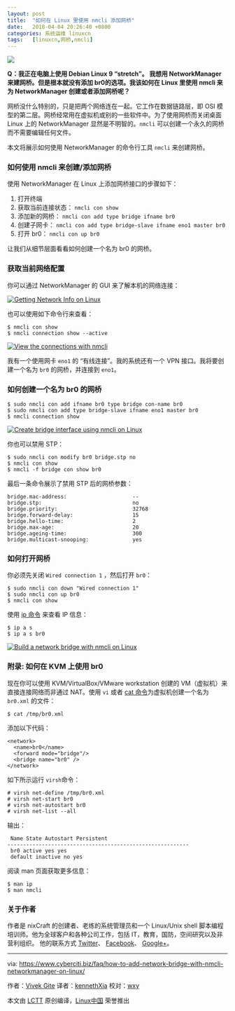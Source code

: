 ```yaml
---
layout: post
title:	"如何在 Linux 里使用 nmcli 添加网桥"
date:	2018-04-04 20:26:40 +0800 
categories:	系统运维 linuxcn 
tags:	[linuxcn,网桥,nmcli]
---
```



![](/Asserts/Images/album/201804/04/202629lts0qcupst05rs3c.jpg)


**Q：我正在电脑上使用 Debian Linux 9 “stretch”。 我想用 NetworkManager 来建网桥。但是根本就没有添加 br0的选项。我该如何在 Linux 里使用 nmcli 来为 NetworkManager 创建或者添加网桥呢？**


网桥没什么特别的，只是把两个网络连在一起。它工作在数据链路层，即 OSI 模型的第二层。网桥经常用在虚拟机或别的一些软件中。为了使用网桥而关闭桌面 Linux 上的 NetworkManager 显然是不明智的。`nmcli` 可以创建一个永久的网桥而不需要编辑任何文件。


本文将展示如何使用 NetworkManager 的命令行工具 `nmcli` 来创建网桥。


### 如何使用 nmcli 来创建/添加网桥


使用 NetworkManager 在 Linux 上添加网桥接口的步骤如下：


1. 打开终端
2. 获取当前连接状态： `nmcli con show`
3. 添加新的网桥： `nmcli con add type bridge ifname br0`
4. 创建子网卡： `nmcli con add type bridge-slave ifname eno1 master br0`
5. 打开 br0： `nmcli con up br0`


让我们从细节层面看看如何创建一个名为 br0 的网桥。


### 获取当前网络配置


你可以通过 NetworkManager 的 GUI 来了解本机的网络连接：


[![Getting Network Info on Linux](/Asserts/Images/album/201804/04/202642apftivii6bpuuvvp.jpg)](https://www.cyberciti.biz/media/new/faq/2018/01/Getting-Network-Info-on-Linux.jpg)


也可以使用如下命令行来查看：



```
$ nmcli con show
$ nmcli connection show --active 

```

[![View the connections with nmcli](/Asserts/Images/album/201804/04/202643cfcvuw5zwz5dcc8h.jpg)](https://www.cyberciti.biz/media/new/faq/2018/01/View-the-connections-with-nmcli.jpg)


我有一个使用网卡 `eno1` 的 “有线连接”。我的系统还有一个 VPN 接口。我将要创建一个名为 `br0` 的网桥，并连接到 `eno1`。


### 如何创建一个名为 br0 的网桥



```
$ sudo nmcli con add ifname br0 type bridge con-name br0
$ sudo nmcli con add type bridge-slave ifname eno1 master br0
$ nmcli connection show

```

[![Create bridge interface using nmcli on Linux](/Asserts/Images/album/201804/04/202643isy8ff7yjp88fimj.jpg)](https://www.cyberciti.biz/media/new/faq/2018/01/Create-bridge-interface-using-nmcli-on-Linux.jpg)


你也可以禁用 STP：



```
$ sudo nmcli con modify br0 bridge.stp no
$ nmcli con show
$ nmcli -f bridge con show br0

```

最后一条命令展示了禁用 STP 后的网桥参数：



```
bridge.mac-address:                     --
bridge.stp:                             no
bridge.priority:                        32768
bridge.forward-delay:                   15
bridge.hello-time:                      2
bridge.max-age:                         20
bridge.ageing-time:                     300
bridge.multicast-snooping:              yes

```

### 如何打开网桥


你必须先关闭 `Wired connection 1` ，然后打开 `br0`：



```
$ sudo nmcli con down "Wired connection 1"
$ sudo nmcli con up br0
$ nmcli con show

```

使用 [ip 命令](https://www.cyberciti.biz/faq/linux-ip-command-examples-usage-syntax/ "See Linux/Unix ip command examples for more info") 来查看 IP 信息：



```
$ ip a s
$ ip a s br0

```

[![Build a network bridge with nmcli on Linux](/Asserts/Images/album/201804/04/202644cdnng0hv03gdjdsn.jpg)](https://www.cyberciti.biz/media/new/faq/2018/01/Build-a-network-bridge-with-nmcli-on-Linux.jpg)


### 附录: 如何在 KVM 上使用 br0


现在你可以使用 KVM/VirtualBox/VMware workstation 创建的 VM（虚拟机）来直接连接网络而非通过 NAT。使用 `vi` 或者 [cat 命令](https://www.cyberciti.biz/faq/linux-unix-appleosx-bsd-cat-command-examples/ "See Linux/Unix cat command examples for more info")为虚拟机创建一个名为 `br0.xml` 的文件：



```
$ cat /tmp/br0.xml

```

添加以下代码：



```
<network>
  <name>br0</name>
  <forward mode="bridge"/>
  <bridge name="br0" />
</network>

```

如下所示运行 `virsh`命令：



```
# virsh net-define /tmp/br0.xml
# virsh net-start br0
# virsh net-autostart br0
# virsh net-list --all

```

输出：



```
 Name State Autostart Persistent
----------------------------------------------------------
 br0 active yes yes
 default inactive no yes

```

阅读 man 页面获取更多信息：



```
$ man ip
$ man nmcli

```

### 关于作者


作者是 nixCraft 的创建者、老练的系统管理员和一个 Linux/Unix shell 脚本编程培训师。他为全球客户和各种公司工作，包括 IT，教育，国防，空间研究以及非营利组织。 他的联系方式 [Twitter](https://twitter.com/nixcraft)、 [Facebook](https://facebook.com/nixcraft)、 [Google+](https://plus.google.com/+CybercitiBiz)。




---


via: <https://www.cyberciti.biz/faq/how-to-add-network-bridge-with-nmcli-networkmanager-on-linux/>


作者：[Vivek Gite](https://www.cyberciti.biz) 译者：[kennethXia](https://github.com/kennethXia) 校对：[wxy](https://github.com/wxy)


本文由 [LCTT](https://github.com/LCTT/TranslateProject) 原创编译，[Linux中国](https://linux.cn/) 荣誉推出
